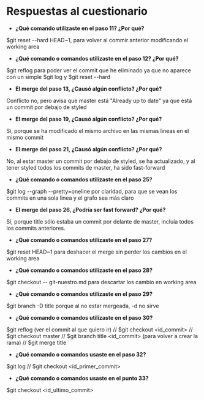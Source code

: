 # Respuestas al cuestionario

- **¿Qué comando utilizaste en el paso 11? ¿Por qué?**

$git reset --hard HEAD~1, para volver al commir anterior modificando el working area

- **¿Qué comando o comandos utilizaste en el paso 12? ¿Por qué?**

$git reflog para poder ver el commit que he eliminado ya que no aparece con un simple $git log y $git reset --hard <id commit al que quiero llegar>

- **El merge del paso 13, ¿Causó algún conflicto? ¿Por qué?**

Conflicto no, pero avisa que master está "Already up to date" ya que está un commit por debajo de styled

- **El merge del paso 19, ¿Causó algún conflicto? ¿Por qué?**

Si, porque se ha modificado el mismo archivo en las mismas lineas en el mismo commit

- **El merge del paso 21, ¿Causó algún conflicto? ¿Por qué?**

No, al estar master un commit por debajo de styled, se ha actualizado, y al tener styled todos los commits de master, ha sido fast-forward

- **¿Qué comando o comandos utilizaste en el paso 25?**

$git log --graph --pretty=oneline por claridad, para que se vean los commits en una sola linea y el grafo sea más claro

- **El merge del paso 26, ¿Podría ser fast forward? ¿Por qué?**

Sí, porque title sólo estaba un commit por delante de master, incluía todos los commits anteriores.

- **¿Qué comando o comandos utilizaste en el paso 27?**

$git reset HEAD~1 para deshacer el merge sin perder los cambios en el working area

- **¿Qué comando o comandos utilizaste en el paso 28?**

$git checkout -- git-nuestro.md para descartar los cambio en working area

- **¿Qué comando o comandos utilizaste en el paso 29?**

$git branch -D title porque al no estar mergeada, -d no sirve

- **¿Qué comando o comandos utilizaste en el paso 30?**

$git reflog (ver el commit al que quiero ir) // $git checkout <id_commit> // $git checkout master // $git branch title <id_commit> (para volver a crear la rama) // $git merge title

- **¿Qué comando o comandos usaste en el paso 32?**

$git log // $git checkout <id_primer_commit>

- **¿Qué comando o comandos usaste en el punto 33?**

$git checkout <id_ultimo_commit>
